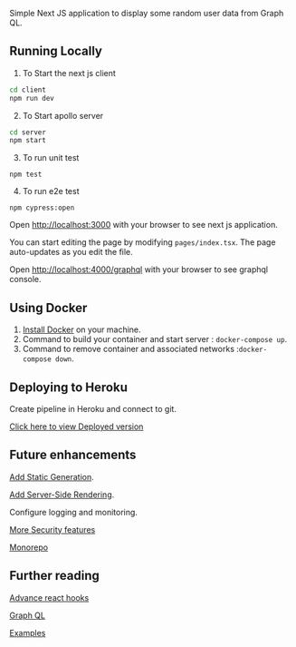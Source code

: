 Simple Next JS application to display some random user data from Graph QL.

## Running Locally
   
1. To Start the next js client       

```bash
cd client
npm run dev 
```

2. To Start apollo server 

```bash
cd server
npm start
```
3. To run unit test

```
npm test
```

4. To run e2e test
```
npm cypress:open
```


Open [http://localhost:3000](http://localhost:3000) with your browser to see next js application.

You can start editing the page by modifying `pages/index.tsx`. The page auto-updates as you edit the file.

Open [http://localhost:4000/graphql](http://localhost:4000/graphql) with your browser to see graphql console. 

## Using Docker

1. [Install Docker](https://docs.docker.com/get-docker/) on your machine.
2. Command to build your container and start server : `docker-compose up`. 
3. Command to remove container and associated networks :`docker-compose down`.  
 
## Deploying to Heroku
 
Create pipeline in Heroku and connect to git.

[Click here to view Deployed version](https://demo-profile-list.herokuapp.com/)

## Future enhancements 
 
[Add Static Generation](https://nextjs.org/docs/basic-features/pages#static-generation).

[Add Server-Side Rendering](https://nextjs.org/docs/basic-features/pages#server-side-rendering).

Configure logging and monitoring.

[More Security features](https://github.com/jagaapple/next-secure-headers)

[Monorepo](https://dev.to/givehug/next-js-apollo-client-and-server-on-a-single-express-app-55l6)

## Further reading  

[Advance react hooks](https://github.com/kentcdodds/advanced-react-hooks/tree/main/src/exercise)

[Graph QL](https://github.com/chentsulin/awesome-graphql)

[Examples](https://github.com/vercel/next.js/tree/canary/examples)
